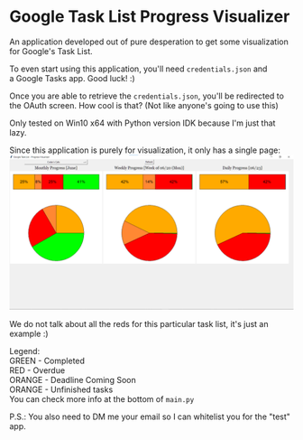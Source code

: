 # Google Task List Progress Visualizer

An application developed out of pure desperation to get some visualization
for Google's Task List.

To even start using this application, you'll need `credentials.json` and  
a Google Tasks app. Good luck! :)

Once you are able to retrieve the `credentials.json`, you'll be redirected
to the OAuth screen. How cool is that? (Not like anyone's going to use this)

Only tested on Win10 x64 with Python version IDK because I'm just that lazy.


Since this application is purely for visualization, it only has a single
page:  
![Example Image](example.png)

We do not talk about all the reds for this particular task list, it's
just an example :)

Legend:  
GREEN - Completed  
RED - Overdue  
ORANGE - Deadline Coming Soon  
ORANGE - Unfinished tasks  
You can check more info at the bottom of `main.py`


P.S.: You also need to DM me your email so I can whitelist you for the "test" app.